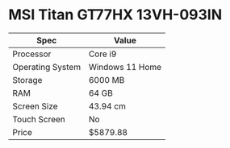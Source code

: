 # MSI Titan GT77HX 13VH-093IN

| Spec | Value |
|---|---|
| Processor | Core i9 |
| Operating System | Windows 11 Home |
| Storage | 6000 MB |
| RAM | 64 GB |
| Screen Size | 43.94 cm |
| Touch Screen | No |
| Price | $5879.88 |
